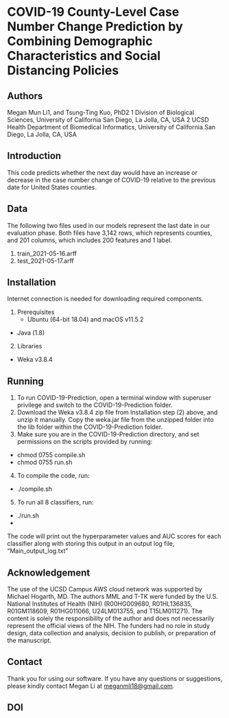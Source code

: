 # COVID-19 County-Level Case Number Change Prediction by Combining Demographic Characteristics and Social Distancing Policies

Authors
---------------	
Megan Mun Li1, and Tsung-Ting Kuo, PhD2
1 Division of Biological Sciences, University of California San Diego, La Jolla, CA, USA
2 UCSD Health Department of Biomedical Informatics, University of California San Diego, La Jolla, CA, USA

## Introduction
This code predicts whether the next day would have an increase or decrease in the case number change of COVID-19 relative to the previous date for United States counties.

## Data
The following two files used in our models represent the last date in our evaluation phase. Both files have 3,142 rows, which represents counties, and 201 columns, which includes 200 features and 1 label.
1. train_2021-05-16.arff
2. test_2021-05-17.arff

## Installation
Internet connection is needed for downloading required components.
1. Prerequisites
   - Ubuntu (64-bit 18.04) and macOS v11.5.2
 - Java (1.8)
2. Libraries 
 - Weka v3.8.4

## Running
1. To run COVID-19-Prediction, open a terminal window with superuser privilege and switch to the COVID-19-Prediction folder.
2. Download the Weka v3.8.4 zip file from Installation step (2) above, and unzip it manually. Copy the weka.jar file from the unzipped folder into the lib folder within the COVID-19-Prediction folder.
3. Make sure you are in the COVID-19-Prediction directory, and set permissions on the scripts provided by running:
 - chmod 0755 compile.sh
- chmod 0755 run.sh
4. To compile the code, run:
- ./compile.sh
5. To run all 8 classifiers, run:
- ./run.sh
- 
The code will print out the hyperparameter values and AUC scores for each classifier along with storing this output in an output log file, “Main_output_log.txt”

## Acknowledgement
The use of the UCSD Campus AWS cloud network was supported by Michael Hogarth, MD. The authors MML and T-TK were funded by the U.S. National Institutes of Health (NIH) (R00HG009680, R01HL136835, R01GM118609, R01HG011066, U24LM013755, and T15LM011271). The content is solely the responsibility of the author and does not necessarily represent the official views of the NIH. The funders had no role in study design, data collection and analysis, decision to publish, or preparation of the manuscript.

## Contact 
Thank you for using our software. If you have any questions or suggestions, please kindly contact Megan Li at meganmli18@gmail.com.

## DOI
